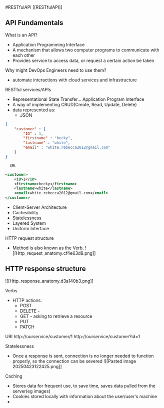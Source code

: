 #RESTfulAPI [[RESTfulAPI]]

## API Fundamentals
What is an API?
- Application Programming Interface
- A mechanism that allows two computer programs to communicate with each other
- Provides service to access data, or request a certain action be taken

Why might DevOps Engineers need to use them?
- automate interactions with cloud services and infrastructure

RESTful services/APIs
- Representational State Transfer... Application Program Interface
- A way of implementing CRUD(Create, Read, Update, Delete)
- data represented as:
	- JSON
```JSON
{
	"customer" : {
		"ID" : 1,
		"firstname" : "becky",
		"lastname" : "white",
		"email" : "white.rebecca2012@gmail.com"
	}
}
```
	- XML
```xml
<customer>
	<ID>1</ID>
	<firstname>becky</firstname>
	<lastname>white</lastname>
	<email>white.rebecca2012@gmail.com</email>
</customer>

```
- Client-Server Architecture
- Cacheability
- Statelessness
- Layered System
- Uniform Interface

HTTP request structure
- Method is also known as the Verb.
![[Http_request_anatomy.cf4e63d8.png]]

HTTP response structure
- 
![[Http_response_anatomy.d3a140b3.png]]

Verbs
- HTTP actions:
	- POST
	- DELETE - 
	- GET - asking to retrieve a resource
	- PUT
	- PATCH

URI
http://ourservice/customer/1
http://ourservice/customer?id=1

Statelessness
- Once a response is sent, connection is no longer needed to function properly, so the connection can be severed
![[Pasted image 20250423122425.png]]

Caching
- Stores data for frequent use, to save time, saves data pulled from the server(eg images)
- Cookies stored locally with information about the user/user's machine
- 